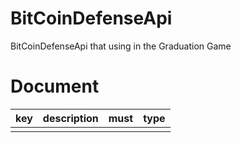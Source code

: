 # BitCoinDefenseApi
BitCoinDefenseApi that using in the Graduation Game


# Document

   key  |   description |   must    |   type
--------|---------------|-----------|--------
        |               |           |

